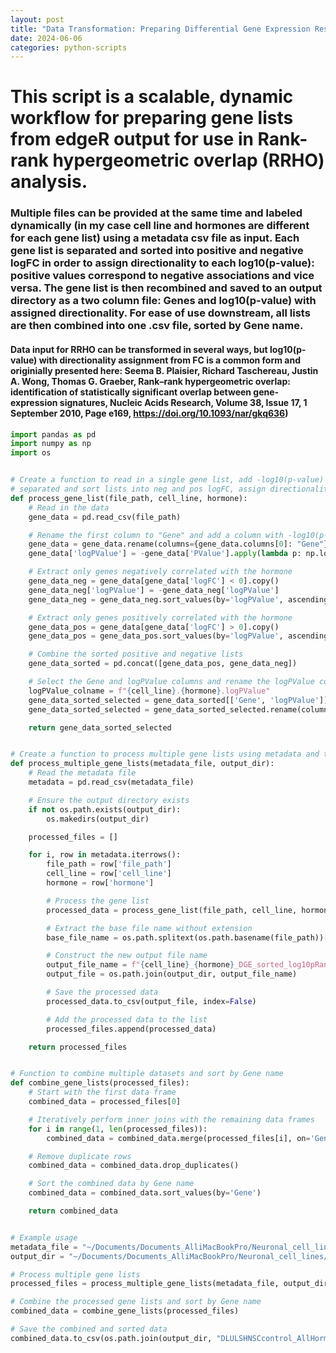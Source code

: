 ```yaml
---
layout: post
title: "Data Transformation: Preparing Differential Gene Expression Results for RRHO Analysis"
date: 2024-06-06
categories: python-scripts
---
```



# This script is a scalable, dynamic workflow for preparing gene lists from edgeR output for use in Rank-rank hypergeometric overlap (RRHO) analysis.

### Multiple files can be provided at the same time and labeled dynamically (in my case cell line and hormones are different for each gene list) using a metadata csv file as input. Each gene list is separated and sorted into positive and negative logFC in order to assign directionality to each log10(p-value): positive values correspond to negative associations and vice versa. The gene list is then recombined and saved to an output directory as a two column file: Genes and log10(p-value) with assigned directionality.  For ease of use downstream, all lists are then combined into one .csv file, sorted by Gene name.

#### Data input for RRHO can be transformed in several ways, but log10(p-value) with directionality assignment from FC is a common form and originially presented here: Seema B. Plaisier, Richard Taschereau, Justin A. Wong, Thomas G. Graeber, Rank–rank hypergeometric overlap: identification of statistically significant overlap between gene-expression signatures, Nucleic Acids Research, Volume 38, Issue 17, 1 September 2010, Page e169, https://doi.org/10.1093/nar/gkq636)


```python
import pandas as pd
import numpy as np
import os


# Create a function to read in a single gene list, add -log10(p-value) column, 
# separated and sort lists into neg and pos logFC, assign directionality to logPValue, recombine to a single gene list
def process_gene_list(file_path, cell_line, hormone):
    # Read in the data
    gene_data = pd.read_csv(file_path)

    # Rename the first column to "Gene" and add a column with -log10(p-value)
    gene_data = gene_data.rename(columns={gene_data.columns[0]: "Gene"})
    gene_data['logPValue'] = -gene_data['PValue'].apply(lambda p: np.log10(p))

    # Extract only genes negatively correlated with the hormone
    gene_data_neg = gene_data[gene_data['logFC'] < 0].copy()
    gene_data_neg['logPValue'] = -gene_data_neg['logPValue']
    gene_data_neg = gene_data_neg.sort_values(by='logPValue', ascending=False)

    # Extract only genes positively correlated with the hormone
    gene_data_pos = gene_data[gene_data['logFC'] > 0].copy()
    gene_data_pos = gene_data_pos.sort_values(by='logPValue', ascending=False)

    # Combine the sorted positive and negative lists
    gene_data_sorted = pd.concat([gene_data_pos, gene_data_neg])

    # Select the Gene and logPValue columns and rename the logPValue column
    logPValue_colname = f"{cell_line}.{hormone}.logPValue"
    gene_data_sorted_selected = gene_data_sorted[['Gene', 'logPValue']]
    gene_data_sorted_selected = gene_data_sorted_selected.rename(columns={'logPValue': logPValue_colname})

    return gene_data_sorted_selected


# Create a function to process multiple gene lists using metadata and the function above, save results
def process_multiple_gene_lists(metadata_file, output_dir):
    # Read the metadata file
    metadata = pd.read_csv(metadata_file)

    # Ensure the output directory exists
    if not os.path.exists(output_dir):
        os.makedirs(output_dir)

    processed_files = []

    for i, row in metadata.iterrows():
        file_path = row['file_path']
        cell_line = row['cell_line']
        hormone = row['hormone']

        # Process the gene list
        processed_data = process_gene_list(file_path, cell_line, hormone)

        # Extract the base file name without extension
        base_file_name = os.path.splitext(os.path.basename(file_path))[0]

        # Construct the new output file name
        output_file_name = f"{cell_line}_{hormone}_DGE_sorted_log10pRank.csv"
        output_file = os.path.join(output_dir, output_file_name)

        # Save the processed data
        processed_data.to_csv(output_file, index=False)

        # Add the processed data to the list
        processed_files.append(processed_data)

    return processed_files


# Function to combine multiple datasets and sort by Gene name
def combine_gene_lists(processed_files):
    # Start with the first data frame
    combined_data = processed_files[0]

    # Iteratively perform inner joins with the remaining data frames
    for i in range(1, len(processed_files)):
        combined_data = combined_data.merge(processed_files[i], on='Gene')

    # Remove duplicate rows
    combined_data = combined_data.drop_duplicates()

    # Sort the combined data by Gene name
    combined_data = combined_data.sort_values(by='Gene')

    return combined_data


# Example usage
metadata_file = "~/Documents/Documents_AlliMacBookPro/Neuronal_cell_lines/Analyses/RRHO/Cell_line_metadata_RRHO.csv"
output_dir = "~/Documents/Documents_AlliMacBookPro/Neuronal_cell_lines/Analyses/RRHO/DL_UL_SH_NPCcontrol/Processed_genelists"

# Process multiple gene lists
processed_files = process_multiple_gene_lists(metadata_file, output_dir)

# Combine the processed gene lists and sort by Gene name
combined_data = combine_gene_lists(processed_files)

# Save the combined and sorted data
combined_data.to_csv(os.path.join(output_dir, "DLULSHNSCcontrol_AllHormone_combined_gene_lists.csv"), index=False)

```
